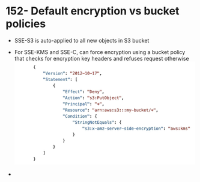 # 152- Default encryption vs bucket policies
- SSE-S3 is auto-applied to all new objects in S3 bucket
- For SSE-KMS and SSE-C, can force encryption using a bucket policy that checks for encryption key headers and refuses request otherwise
![400](attachments/Pasted%20image%2020240716185606.png)

- 
